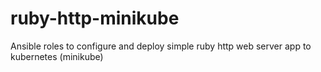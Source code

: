 # ruby-http-minikube
Ansible roles to configure and deploy simple ruby http web server app to kubernetes (minikube)
